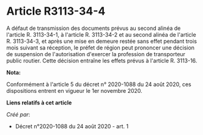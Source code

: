 # Article R3113-34-4

A défaut de transmission des documents prévus au second alinéa de l'article R. 3113-34-1, à l'article R. 3113-34-2 et au
second alinéa de l'article R. 3113-34-3, et après une mise en demeure restée sans effet pendant trois mois suivant sa
réception, le préfet de région peut prononcer une décision de suspension de l'autorisation d'exercer la profession de
transporteur public routier. Cette décision entraîne les effets prévus à l'article R. 3113-16.

**Nota:**

Conformément à l'article 5 du décret n° 2020-1088 du 24 août 2020, ces dispositions entrent en vigueur le 1er novembre 2020.

**Liens relatifs à cet article**

_Créé par_:

  - Décret n°2020-1088 du 24 août 2020 - art. 1
